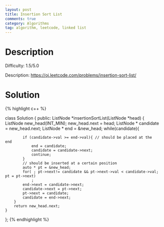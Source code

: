 ```yaml
---
layout: post
title: Insertion Sort List
comments: true
category: Algorithms
tag: algorithm, leetcode, linked list
---
```


# Description

Difficulty: 1.5/5.0

Description: https://oj.leetcode.com/problems/insertion-sort-list/

# Solution

{% highlight c++ %}

class Solution {
public:
    ListNode *insertionSortList(ListNode *head) {
        ListNode new_head(INT_MIN);
        new_head.next = head;
        ListNode * candidate = new_head.next;
        ListNode * end = &new_head;
        while(candidate){

            if (candidate->val >= end->val){ // should be placed at the end
                end = candidate;
                candidate = candidate->next;
                continue;
            }
            // should be inserted at a certain position
            auto * pt = &new_head;
            for( ; pt->next!= candidate && pt->next->val < candidate->val; pt = pt->next)
                ;
            end->next = candidate->next;
            candidate->next = pt->next;
            pt->next = candidate;
            candidate = end->next;
        }
        return new_head.next;
    }
};
{% endhighlight %}